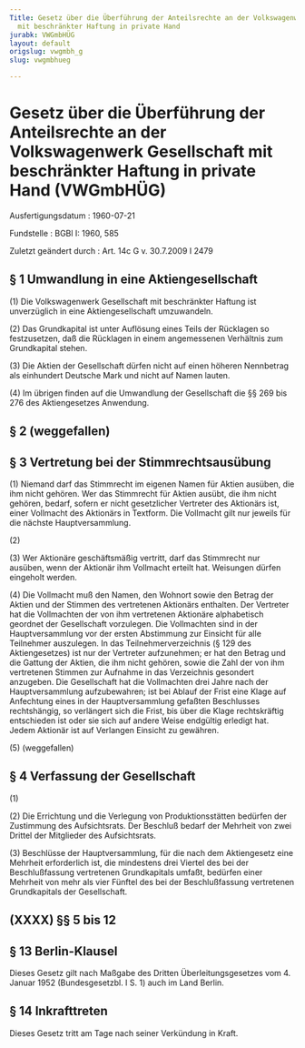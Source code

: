 ```yaml
---
Title: Gesetz über die Überführung der Anteilsrechte an der Volkswagenwerk Gesellschaft
  mit beschränkter Haftung in private Hand
jurabk: VWGmbHÜG
layout: default
origslug: vwgmbh_g
slug: vwgmbhueg

---
```


# Gesetz über die Überführung der Anteilsrechte an der Volkswagenwerk Gesellschaft mit beschränkter Haftung in private Hand (VWGmbHÜG)

Ausfertigungsdatum
:   1960-07-21

Fundstelle
:   BGBl I: 1960, 585

Zuletzt geändert durch
:   Art. 14c G v. 30.7.2009 I 2479

## § 1 Umwandlung in eine Aktiengesellschaft

(1) Die Volkswagenwerk Gesellschaft mit beschränkter Haftung ist
unverzüglich in eine Aktiengesellschaft umzuwandeln.

(2) Das Grundkapital ist unter Auflösung eines Teils der Rücklagen so
festzusetzen, daß die Rücklagen in einem angemessenen Verhältnis zum
Grundkapital stehen.

(3) Die Aktien der Gesellschaft dürfen nicht auf einen höheren
Nennbetrag als einhundert Deutsche Mark und nicht auf Namen lauten.

(4) Im übrigen finden auf die Umwandlung der Gesellschaft die §§ 269
bis 276 des Aktiengesetzes Anwendung.

## § 2 (weggefallen)

## § 3 Vertretung bei der Stimmrechtsausübung

(1) Niemand darf das Stimmrecht im eigenen Namen für Aktien ausüben,
die ihm nicht gehören. Wer das Stimmrecht für Aktien ausübt, die ihm
nicht gehören, bedarf, sofern er nicht gesetzlicher Vertreter des
Aktionärs ist, einer Vollmacht des Aktionärs in Textform. Die
Vollmacht gilt nur jeweils für die nächste Hauptversammlung.

(2)

(3) Wer Aktionäre geschäftsmäßig vertritt, darf das Stimmrecht nur
ausüben, wenn der Aktionär ihm Vollmacht erteilt hat. Weisungen dürfen
eingeholt werden.

(4) Die Vollmacht muß den Namen, den Wohnort sowie den Betrag der
Aktien und der Stimmen des vertretenen Aktionärs enthalten. Der
Vertreter hat die Vollmachten der von ihm vertretenen Aktionäre
alphabetisch geordnet der Gesellschaft vorzulegen. Die Vollmachten
sind in der Hauptversammlung vor der ersten Abstimmung zur Einsicht
für alle Teilnehmer auszulegen. In das Teilnehmerverzeichnis (§ 129
des Aktiengesetzes) ist nur der Vertreter aufzunehmen; er hat den
Betrag und die Gattung der Aktien, die ihm nicht gehören, sowie die
Zahl der von ihm vertretenen Stimmen zur Aufnahme in das Verzeichnis
gesondert anzugeben. Die Gesellschaft hat die Vollmachten drei Jahre
nach der Hauptversammlung aufzubewahren; ist bei Ablauf der Frist eine
Klage auf Anfechtung eines in der Hauptversammlung gefaßten
Beschlusses rechtshängig, so verlängert sich die Frist, bis über die
Klage rechtskräftig entschieden ist oder sie sich auf andere Weise
endgültig erledigt hat. Jedem Aktionär ist auf Verlangen Einsicht zu
gewähren.

(5) (weggefallen)

## § 4 Verfassung der Gesellschaft

(1)

(2) Die Errichtung und die Verlegung von Produktionsstätten bedürfen
der Zustimmung des Aufsichtsrats. Der Beschluß bedarf der Mehrheit von
zwei Drittel der Mitglieder des Aufsichtsrats.

(3) Beschlüsse der Hauptversammlung, für die nach dem Aktiengesetz
eine Mehrheit erforderlich ist, die mindestens drei Viertel des bei
der Beschlußfassung vertretenen Grundkapitals umfaßt, bedürfen einer
Mehrheit von mehr als vier Fünftel des bei der Beschlußfassung
vertretenen Grundkapitals der Gesellschaft.

## (XXXX) §§ 5 bis 12

## § 13 Berlin-Klausel

Dieses Gesetz gilt nach Maßgabe des Dritten Überleitungsgesetzes vom
4\. Januar 1952 (Bundesgesetzbl. I S. 1) auch im Land Berlin.

## § 14 Inkrafttreten

Dieses Gesetz tritt am Tage nach seiner Verkündung in Kraft.

